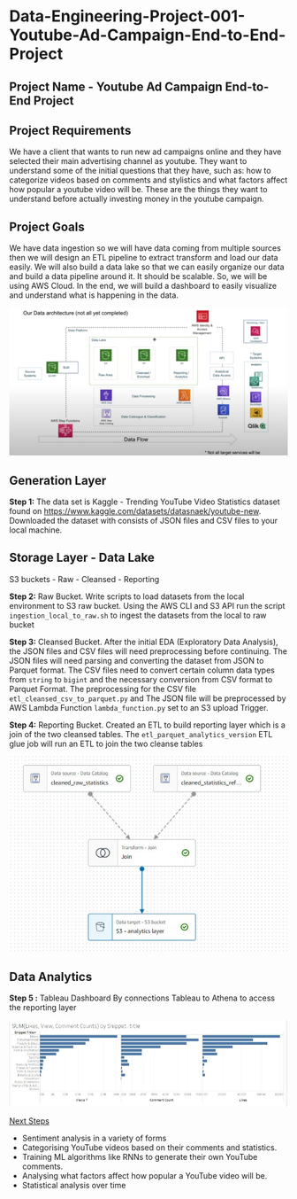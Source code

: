 # Data-Engineering-Project-001-Youtube-Ad-Campaign-End-to-End-Project

## Project Name - Youtube Ad Campaign End-to-End Project

## Project Requirements

We have a client that wants to run new ad campaigns online and they have selected their main advertising channel as youtube. They want to understand some of the initial questions that they have, such as: how to categorize videos based on comments and stylistics and what factors affect how popular a youtube video will be. These are the things they want to understand before actually investing money in the youtube campaign. 


## Project Goals

We have data ingestion so we will have data coming from multiple sources then we will design an ETL pipeline to extract transform and load our data easily. We will also build a data lake so that we can easily organize our data and build a data pipeline around it. It should be scalable. So, we will be using AWS Cloud. In the end, we will build a dashboard to easily visualize and understand what is happening in the data. 

![ProjectArchitecture](img/youtubeAdCampaignArchitecture.jpg)


## Generation Layer 

**Step 1:** The data set is Kaggle - Trending YouTube Video Statistics dataset found on https://www.kaggle.com/datasets/datasnaek/youtube-new. Downloaded the dataset with consists of JSON files and CSV files to your local machine.


## Storage Layer - Data Lake

S3 buckets - Raw - Cleansed - Reporting

**Step 2:** Raw Bucket.
Write scripts to load datasets from the local environment to S3 raw bucket. Using the AWS CLI and S3 API run the script `ingestion_local_to_raw.sh` to ingest the datasets from the local to raw bucket


**Step 3:** Cleansed Bucket.
After the initial EDA (Exploratory Data Analysis), the JSON files and CSV files will need preprocessing before continuing. The JSON files will need parsing and converting the dataset from JSON to Parquet format. The CSV files need to convert certain column data types from `string` to `bigint` and the necessary conversion from CSV format to Parquet Format. The preprocessing for the CSV file  `etl_cleansed_csv_to_parquet.py` and The JSON file will be preprocessed by AWS Lambda Function `lambda_function.py` set to an S3 upload Trigger. 


**Step 4:** Reporting Bucket.
Created an ETL to build reporting layer which is a join of the two cleansed tables.  The `etl_parquet_analytics_version` ETL glue job will run an ETL to join the two cleanse tables 

![ReportingETLDiagram](img/youtubeAdCampaignGlueJob2.jpg)

## Data Analytics

**Step 5 :** Tableau Dashboard
By connections Tableau to Athena to access the reporting layer 

![ProjectAnalyticsReport](img/youtubeAdCampaignFinalAnalytics.jpg)


<u>Next Steps</u>

* Sentiment analysis in a variety of forms
* Categorising YouTube videos based on their comments and statistics.
* Training ML algorithms like RNNs to generate their own YouTube comments.
* Analysing what factors affect how popular a YouTube video will be.
* Statistical analysis over time